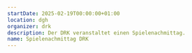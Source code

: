```yaml
---
startDate: 2025-02-19T00:00:00+01:00
location: dgh
organizer: drk
description: Der DRK veranstaltet einen Spielenachmittag.
name: Spielenachmittag DRK
---
```

